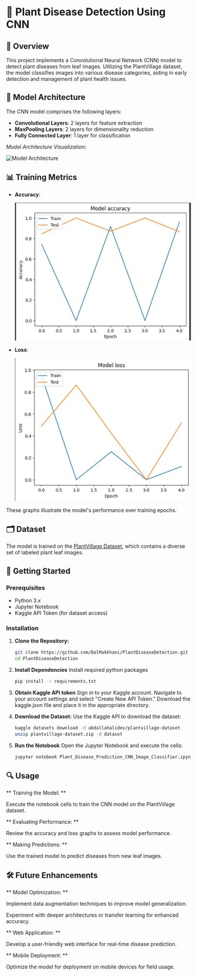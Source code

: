 # 🌿 Plant Disease Detection Using CNN

## 📌 Overview

This project implements a Convolutional Neural Network (CNN) model to detect plant diseases from leaf images. Utilizing the PlantVillage dataset, the model classifies images into various disease categories, aiding in early detection and management of plant health issues.

## 🧠 Model Architecture

The CNN model comprises the following layers:

- **Convolutional Layers**: 2 layers for feature extraction
- **MaxPooling Layers**: 2 layers for dimensionality reduction
- **Fully Connected Layer**: 1 layer for classification

*Model Architecture Visualization:*

![Model Architecture](model.jpg)

## 📊 Training Metrics

- **Accuracy**:

  ![Accuracy Graph](acc.jpg)
- **Loss**:

  ![Loss Graph](loss.jpg)

These graphs illustrate the model's performance over training epochs.

## 🗂️ Dataset

The model is trained on the [PlantVillage Dataset](https://www.kaggle.com/datasets/abdallahalidev/plantvillage-dataset), which contains a diverse set of labeled plant leaf images.

## 🚀 Getting Started

### Prerequisites

- Python 3.x
- Jupyter Notebook
- Kaggle API Token (for dataset access)

### Installation

1. **Clone the Repository:**

   ```bash
   git clone https://github.com/DalMakkhani/PlantDiseaseDetection.git
   cd PlantDiseaseDetection
   ```
   
2. **Install Dependencies**
   Install required python packages

   ```bash
   pip install -r requirements.txt
   ```
   
3. **Obtain Kaggle API token**
     Sign in to your Kaggle account.
     Navigate to your account settings and select "Create New API Token."
     Download the kaggle.json file and place it in the appropriate directory.
   
5. **Download the Dataset:**
    Use the Kaggle API to download the dataset:
    ```bash
    kaggle datasets download -d abdallahalidev/plantvillage-dataset
    unzip plantvillage-dataset.zip -d dataset
    ```

6. **Run the Notebook**
    Open the Jupyter Notebook and execute the cells:
    ```bash
    jupyter notebook Plant_Disease_Prediction_CNN_Image_Classifier.ipynb
    ```

## 🔍 Usage
** Training the Model: **

Execute the notebook cells to train the CNN model on the PlantVillage dataset.

** Evaluating Performance: **

Review the accuracy and loss graphs to assess model performance.

** Making Predictions: **

Use the trained model to predict diseases from new leaf images.

## 🛠️ Future Enhancements
** Model Optimization: **

Implement data augmentation techniques to improve model generalization.

Experiment with deeper architectures or transfer learning for enhanced accuracy.

** Web Application: **

Develop a user-friendly web interface for real-time disease prediction.

** Mobile Deployment: **

Optimize the model for deployment on mobile devices for field usage.
